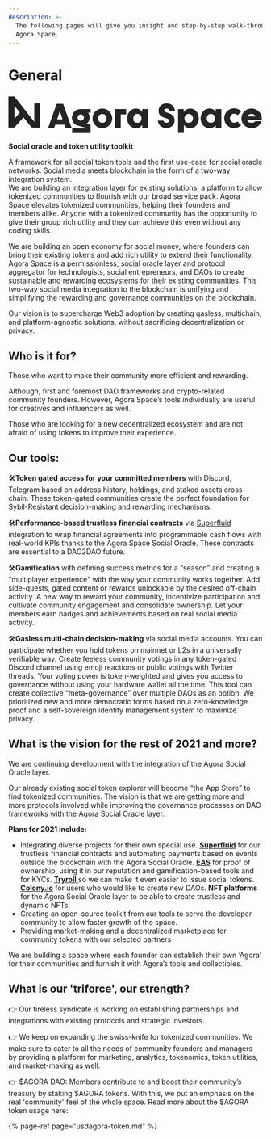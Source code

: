 ```yaml
---
description: >-
  The following pages will give you insight and step-by-step walk-throughs for
  Agora Space.
---
```


# General

![](.gitbook/assets/hosszu_logo.png)

**Social oracle and token utility toolkit**

A framework for all social token tools and the first use-case for social oracle networks. Social media meets blockchain in the form of a two-way integration system.  
We are building an integration layer for existing solutions, a platform to allow tokenized communities to flourish with our broad service pack. Agora Space elevates tokenized communities, helping their founders and members alike. Anyone with a tokenized community has the opportunity to give their group rich utility and they can achieve this even without any coding skills.

We are building an open economy for social money, where founders can bring their existing tokens and add rich utility to extend their functionality. Agora Space is a permissionless, social oracle layer and protocol aggregator for technologists, social entrepreneurs, and DAOs to create sustainable and rewarding ecosystems for their existing communities. This two-way social media integration to the blockchain is unifying and simplifying the rewarding and governance communities on the blockchain.

Our vision is to supercharge Web3 adoption by creating gasless, multichain, and platform-agnostic solutions, without sacrificing decentralization or privacy.

## Who is it for?

Those who want to make their community more efficient and rewarding.

Although, first and foremost DAO frameworks and crypto-related community founders. However, Agora Space’s tools individually are useful for creatives and influencers as well.

Those who are looking for a new decentralized ecosystem and are not afraid of using tokens to improve their experience.

## Our tools:

🛠**Token gated access for your committed members** with Discord, Telegram based on address history, holdings, and staked assets cross-chain. These token-gated communities create the perfect foundation for Sybil-Resistant decision-making and rewarding mechanisms.

  
🛠**Performance-based trustless financial contracts** via [Superfluid](https://www.superfluid.finance/home) integration to wrap financial agreements into programmable cash flows with real-world KPIs thanks to the Agora Space Social Oracle. These contracts are essential to a DAO2DAO future.

  
🛠**Gamification** with defining success metrics for a “season” and creating a “multiplayer experience” with the way your community works together. Add side-quests, gated content or rewards unlockable by the desired off-chain activity. A new way to reward your community, incentivize participation and cultivate community engagement and consolidate ownership. Let your members earn badges and achievements based on real social media activity.

🛠**Gasless multi-chain decision-making** via social media accounts. You can participate whether you hold tokens on mainnet or L2s in a universally verifiable way. Create feeless community votings in any token-gated Discord channel using emoji reactions or public votings with Twitter threads. Your voting power is token-weighted and gives you access to governance without using your hardware wallet all the time. This tool can create collective “meta-governance” over multiple DAOs as an option. We prioritized new and more democratic forms based on a zero-knowledge proof and a self-sovereign identity management system to maximize privacy.

## What is the vision for the rest of 2021 and more?

We are continuing development with the integration of the Agora Social Oracle layer.

Our already existing social token explorer will become “the App Store” to find tokenized communities. The vision is that we are getting more and more protocols involved while improving the governance processes on DAO frameworks with the Agora Social Oracle layer.

**Plans for 2021 include:**

* Integrating diverse projects for their own special use. [**Superfluid**](https://www.superfluid.finance/) for our trustless financial contracts and automating payments based on events outside the blockchain with the Agora Social Oracle. [**EAS**](https://eas.eth.link/) for proof of ownership, using it in our reputation and gamification-based tools and for KYCs. [**Tryroll** ](https://tryroll.com/)so we can make it even easier to issue social tokens. [**Colony.io**](https://colony.io/) for users who would like to create new DAOs. **NFT platforms** for the Agora Social Oracle layer to be able to create trustless and dynamic NFTs
* Creating an open-source toolkit from our tools to serve the developer community to allow faster growth of the space.
* Providing market-making and a decentralized marketplace for community tokens with our selected partners

We are building a space where each founder can establish their own ‘Agora’ for their communities and furnish it with Agora’s tools and collectibles.

## What is our 'triforce', our strength?

👉 Our tireless syndicate is working on establishing partnerships and integrations with existing protocols and strategic investors.

👉 We keep on expanding the swiss-knife for tokenized communities. We make sure to cater to all the needs of community founders and managers by providing a platform for marketing, analytics, tokenomics, token utilities, and market-making as well.

👉 $AGORA DAO: Members contribute to and boost their community’s treasury by staking $AGORA tokens. With this, we put an emphasis on the real 'community' feel of the whole space. Read more about the $AGORA token usage here:

{% page-ref page="usdagora-token.md" %}


